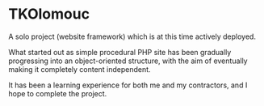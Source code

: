 TKOlomouc
=========

A solo project (website framework) which is at this time actively deployed.

What started out as simple procedural PHP site has been gradually progressing
into an object-oriented structure, with the aim of eventually making it completely
content independent.

It has been a learning experience for both me and my contractors, and I hope to
complete the project.
